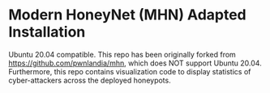 # Modern HoneyNet (MHN) Adapted Installation
Ubuntu 20.04 compatible.
This repo has been originally forked from https://github.com/pwnlandia/mhn, which does NOT support Ubuntu 20.04.
Furthermore, this repo contains visualization code to display statistics of cyber-attackers across the deployed honeypots.
